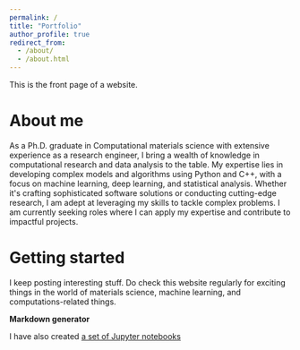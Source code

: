 ```yaml
---
permalink: /
title: "Portfolio"
author_profile: true
redirect_from: 
  - /about/
  - /about.html
---
```


This is the front page of a website.

About me
======
As a Ph.D. graduate in Computational materials science with extensive experience as a research engineer, I bring a wealth of knowledge in computational research and data analysis to the table. My expertise lies in developing complex models and algorithms using Python and C++, with a focus on machine learning, deep learning, and statistical analysis. Whether it's crafting sophisticated software solutions or conducting cutting-edge research, I am adept at leveraging my skills to tackle complex problems. I am currently seeking roles where I can apply my expertise and contribute to impactful projects.

Getting started
======
I keep posting interesting stuff. Do check this website regularly for exciting things in the world of materials science, machine learning, and computations-related things. 

**Markdown generator**

I have also created [a set of Jupyter notebooks](https://github.com/academicpages/academicpages.github.io/tree/master/markdown_generator) 

